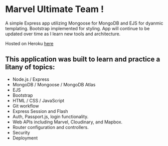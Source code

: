 # Marvel Ultimate Team !

A simple Express app utilizing Mongoose for MongoDB and EJS for dyanmic templating. Bootstrap implemented for styling. App will continue to be updated over time as I learn new tools and architecture.

Hosted on Heroku [here](https://lychee-crisp-57990.herokuapp.com/)

## This application was built to learn and practice a litany of topics:

-   Node.js / Express
-   MongoDB / Mongoose / MongoDB Atlas
-   EJS
-   Bootstrap
-   HTML / CSS / JavaScript
-   Git workflow
-   Express Session and Flash
-   Auth, Passport.js, login functionality.
-   Web APIs including Marvel, Cloudinary, and Mapbox.
-   Router configuration and controllers.
-   Security
-   Deployment
